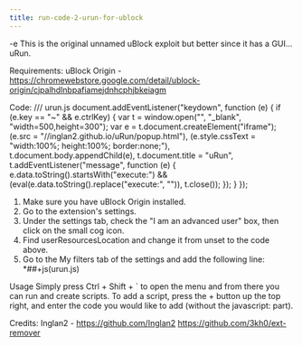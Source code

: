```yaml
---
title: run-code-2-urun-for-ublock
---
```


-e 
This is the original unnamed uBlock exploit but better since it has a GUI... uRun.

Requirements: uBlock Origin - https://chromewebstore.google.com/detail/ublock-origin/cjpalhdlnbpafiamejdnhcphjbkeiagm

Code:
/// urun.js
document.addEventListener("keydown", function (e) {
	if (e.key == "~" && e.ctrlKey) {
		var t = window.open("", "_blank", "width=500,height=300");
		var e = t.document.createElement("iframe");
		(e.src = "//inglan2.github.io/uRun/popup.html"),
			(e.style.cssText = "width:100%; height:100%; border:none;"),
			t.document.body.appendChild(e),
			t.document.title = "uRun",
			t.addEventListener("message", function (e) {
				e.data.toString().startsWith("execute:") && (eval(e.data.toString().replace("execute:", "")), t.close());
			});
	}
});

1. Make sure you have uBlock Origin installed.
2. Go to the extension's settings.
3. Under the settings tab, check the "I am an advanced user" box, then click on the small cog icon.
4. Find userResourcesLocation and change it from unset to the code above.
5. Go to the My filters tab of the settings and add the following line: *##+js(urun.js)

Usage
Simply press Ctrl + Shift + ` to open the menu and from there you can run and create scripts. 
To add a script, press the + button up the top right, and enter the code you would like to add (without the javascript: part).

Credits: 
Inglan2 - https://github.com/Inglan2
https://github.com/3kh0/ext-remover
